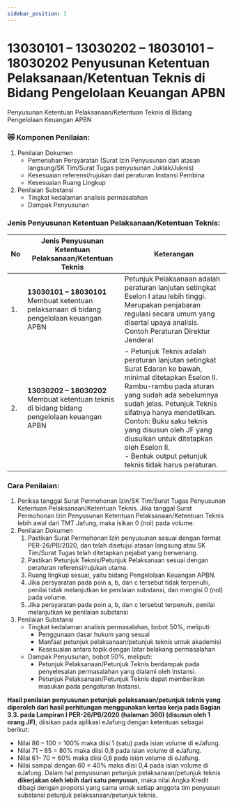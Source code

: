 ```yaml
---
sidebar_position: 3
---
```


# 13030101 – 13030202 – 18030101 – 18030202 Penyusunan Ketentuan Pelaksanaan/Ketentuan Teknis di Bidang Pengelolaan Keuangan APBN
Penyusunan Ketentuan Pelaksanaan/Ketentuan Teknis di Bidang Pengelolaan Keuangan APBN
### 😿 Komponen Penilaian:
1.	Penilaian Dokumen
      -	Pemenuhan Persyaratan (Surat Izin Penyusunan dari atasan langsung/SK Tim/Surat Tugas penyusunan Juklak/Juknis)
      -	Kesesuaian referensi/rujukan dari peraturan Instansi Pembina
      -	Kesesuaian Ruang Lingkup
2.	Penilaian Substansi
      -	Tingkat kedalaman analisis permasalahan
      -	Dampak Penyusunan

### Jenis Penyusunan Ketentuan Pelaksanaan/Ketentuan Teknis:


| No  | Jenis Penyusunan Ketentuan Pelaksanaan/Ketentuan Teknis                                           | Keterangan                                                                                                                                                                                                                                                                                                                                                                                                                                                                                                                                                                                                                                                                                                                      |
|-----|---------------------------------------------------------------------------------------------------|---------------------------------------------------------------------------------------------------------------------------------------------------------------------------------------------------------------------------------------------------------------------------------------------------------------------------------------------------------------------------------------------------------------------------------------------------------------------------------------------------------------------------------------------------------------------------------------------------------------------------------------------------------------------------------------------------------------------------------|
| 1.  | **13030101 – 18030101** <br/> Membuat ketentuan pelaksanaan di bidang  pengelolaan keuangan APBN  | Petunjuk Pelaksanaan adalah peraturan lanjutan setingkat Eselon I atau lebih tinggi. Merupakan penjabaran regulasi secara umum yang disertai upaya analisis. Contoh Peraturan Direktur Jenderal                                                                                                                                                                                                                                                                                                                                                                                                                                                                                                                                 |
| 2.  | **13030202 – 18030202** <br/> Membuat ketentuan teknis di bidang bidang pengelolaan keuangan APBN | - Petunjuk Teknis adalah peraturan lanjutan setingkat Surat Edaran ke bawah, minimal ditetapkan Eselon II. Rambu-rambu pada aturan yang sudah ada sebelumnya sudah jelas. Petunjuk Teknis sifatnya hanya mendetilkan. Contoh: Buku saku teknis yang disusun oleh JF yang diusulkan untuk ditetapkan oleh Eselon II. <br/>- Bentuk output petunjuk teknis tidak harus peraturan.                                                                                                                                                                                                                                                                                                                                                 |

### Cara Penilaian:
1. Periksa tanggal Surat Permohonan Izin/SK Tim/Surat Tugas Penyusunan Ketentuan Pelaksanaan/Ketentuan Teknis. Jika tanggal Surat Permohonan Izin Penyusunan Ketentuan Pelaksanaan/Ketentuan Teknis lebih awal dari TMT Jafung, maka isikan 0 (nol) pada volume.
2. Penilaian Dokumen
      1.	Pastikan Surat Permohonan Izin penyusunan sesuai dengan format PER-26/PB/2020, dan telah disetujui atasan langsung atau SK Tim/Surat Tugas telah ditetapkan pejabat yang berwenang.
      2.	Pastikan Petunjuk Teknis/Petunjuk Pelaksanaan sesuai dengan peraturan referensi/rujukan utama.
      3.	Ruang lingkup sesuai, yaitu bidang Pengelolaan Keuangan APBN.
      4.	Jika persyaratan pada poin a, b, dan c tersebut tidak terpenuhi, penilai tidak melanjutkan ke penilaian substansi, dan mengisi 0 (nol) pada volume.
      5.	Jika persyaratan pada poin a, b, dan c tersebut terpenuhi, penilai melanjutkan ke penilaian substansi
3. Penilaian Substansi
      - Tingkat kedalaman analisis permasalahan, bobot 50%, meliputi:
        - Penggunaan dasar hukum yang sesuai
        - Manfaat petunjuk pelaksanaan/petunjuk teknis untuk akademisi
        - Kesesuaian antara topik dengan latar belakang permasalahan
      - Dampak Penyusunan, bobot 50%, meliputi:
        - Petunjuk Pelaksanaan/Petunjuk Teknis berdampak pada penyelesaian permasalahan yang dialami oleh Instansi.
        - Petunjuk Pelaksanaan/Petunjuk Teknis dapat memberikan masukan pada pengaturan Instansi.

**Hasil penilaian penyusunan petunjuk pelaksanaan/petunjuk teknis yang diperoleh dari hasil perhitungan menggunakan kertas kerja pada Bagian 3.3. pada Lampiran I PER-26/PB/2020 (halaman 360) (disusun oleh 1 orang JF)**, diisikan pada aplikasi eJafung dengan ketentuan sebagai berikut:
 - Nilai 86 – 100 = 100% maka diisi 1 (satu) pada isian volume di eJafung.
  - Nilai 71 – 85 = 80% maka diisi 0,8 pada isian volume di eJafung.
  - Nilai 61– 70 = 60% maka diisi 0,6 pada isian volume di eJafung.
  - Nilai sampai dengan 60 = 40% maka diisi 0,4 pada isian volume di eJafung.
Dalam hal penyusunan petunjuk pelaksanaan/petunjuk teknis **dikerjakan oleh lebih dari satu penyusun**, maka nilai Angka Kredit dibagi dengan proporsi yang sama untuk setiap anggota tim penyusun substansi petunjuk pelaksanaan/petunjuk teknis. 

